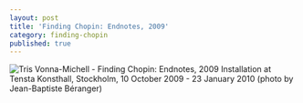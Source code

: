 ```yaml
---
layout: post
title: 'Finding Chopin: Endnotes, 2009'
category: finding-chopin
published: true
---
```


![Tris Vonna-Michell - Finding Chopin: Endnotes, 2009]({{site.baseurl}}/assets/img/0411-finding-chopin-endnotes-2009.jpg)
Installation at Tensta Konsthall, Stockholm, 10 October 2009 - 23 January 2010 (photo by Jean-Baptiste Béranger)
